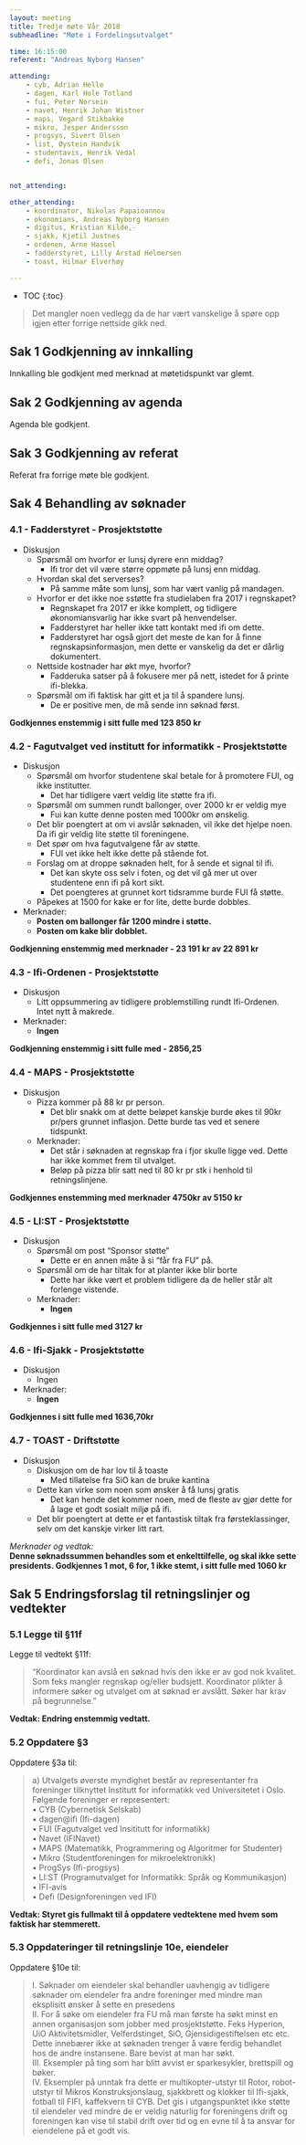 ```yaml
---
layout: meeting
title: Tredje møte Vår 2018
subheadline: "Møte i Fordelingsutvalget"

time: 16:15:00
referent: "Andreas Nyborg Hansen"

attending:
    - cyb, Adrian Helle
    - dagen, Karl Hole Totland
    - fui, Peter Norsein
    - navet, Henrik Johan Wistner
    - maps, Vegard Stikbakke
    - mikro, Jesper Andersson
    - progsys, Sivert Olsen
    - list, Øystein Handvik
    - studentavis, Henrik Vedal
    - defi, Jonas Olsen


not_attending:

other_attending:
    - koordinator, Nikolas Papaioannou
    - okonomians, Andreas Nyborg Hansen
    - digitus, Kristian Kilde,-
    - sjakk, Kjetil Justnes
    - ordenen, Arne Hassel
    - fadderstyret, Lilly Arstad Helmersen
    - toast, Hilmar Elverhøy

---
```


* TOC
{:toc}

> Det mangler noen vedlegg da de har vært vanskelige å spøre opp igjen etter forrige nettside gikk ned.


## Sak 1 Godkjenning av innkalling
Innkalling ble godkjent med merknad at møtetidspunkt var glemt.

## Sak 2 Godkjenning av agenda
Agenda ble godkjent.

## Sak 3 Godkjenning av referat
Referat fra forrige møte ble godkjent.

## Sak 4 Behandling av søknader
### 4.1 - Fadderstyret - Prosjektstøtte
- Diskusjon
    - Spørsmål om hvorfor er lunsj dyrere enn middag?
        - Ifi tror det vil være større oppmøte på lunsj enn middag.
    - Hvordan skal det serverses?
        - På samme måte som lunsj, som har vært vanlig på mandagen.
    - Hvorfor er det ikke noe sstøtte fra studielaben fra 2017 i regnskapet?
        - Regnskapet fra 2017 er ikke komplett, og tidligere økonomiansvarlig har ikke svart på henvendelser.
        - Fadderstyret har heller ikke tatt kontakt med ifi om dette.
        - Fadderstyret har også gjort det meste de kan for å finne regnskapsinformasjon, men dette er vanskelig da det er dårlig dokumentert.
    - Nettside kostnader har økt mye, hvorfor?
        - Fadderuka satser på å fokusere mer på nett, istedet for å printe ifi-blekka.
    - Spørsmål om ifi faktisk har gitt et ja til å spandere lunsj.
        - De er positive men, de må sende inn søknad først.

**Godkjennes enstemmig i sitt fulle med 123 850 kr**


### 4.2 - Fagutvalget ved institutt for informatikk - Prosjektstøtte

- Diskusjon
    - Spørsmål om hvorfor studentene skal betale for å promotere FUI, og ikke institutter.
        - Det har tidligere vært veldig lite støtte fra ifi.
    - Spørsmål om summen rundt ballonger, over 2000 kr er veldig mye
        - Fui kan kutte denne posten med 1000kr om ønskelig.
    - Det blir poengtert at om vi avslår søknaden, vil ikke det hjelpe noen. Da ifi gir veldig lite støtte til foreningene.
    - Det spør om hva fagutvalgene får av støtte.
        - FUI vet ikke helt ikke dette på stående fot.
    - Forslag om at droppe søknaden helt, for å sende et signal til ifi.
        - Det kan skyte oss selv i foten, og det vil gå mer ut over studentene enn ifi på kort sikt.
        - Det poengteres at grunnet kort tidsramme burde FUI få støtte.
    - Påpekes at 1500 for kake er for lite, dette burde dobbles.
- Merknader:
    - **Posten om ballonger får 1200 mindre i støtte.**
    - **Posten om kake blir dobblet.**

**Godkjenning enstemmig med merknader - 23 191 kr av 22 891 kr**
### 4.3 - Ifi-Ordenen - Prosjektstøtte
- Diskusjon
    - Litt oppsummering av tidligere problemstilling rundt Ifi-Ordenen. Intet nytt å makrede.
- Merknader:
    - **Ingen**

**Godkjenning enstemmig i sitt fulle med - 2856,25**

### 4.4 - MAPS - Prosjektstøtte
- Diskusjon
    - Pizza kommer på 88 kr pr person.
        - Det blir snakk om at dette beløpet kanskje burde økes til 90kr pr/pers grunnet inflasjon. Dette burde tas ved et senere tidspunkt.   
    - Merknader:
        - Det står i søknaden at regnskap fra i fjor skulle ligge ved. Dette har ikke kommet frem til utvalget.
        - Beløp på pizza blir satt ned til 80 kr pr stk i henhold til retningslinjene.

**Godkjennes enstemming med merknader  4750kr av 5150 kr**
### 4.5 - LI:ST - Prosjektstøtte
- Diskusjon
    - Spørsmål om post “Sponsor støtte”
        - Dette er en annen måte å si “får fra FU” på.
    - Spørsmål om de har tiltak for at planter ikke blir borte
        - Dette har ikke vært et problem tidligere da de heller står alt forlenge vistende.
    - Merknader:
        - **Ingen**

**Godkjennes i sitt fulle med 3127 kr**

### 4.6 - Ifi-Sjakk - Prosjektstøtte
- Diskusjon
    - Ingen
 - Merknader:
    - **Ingen**

**Godkjennes i sitt fulle med 1636,70kr**
### 4.7 - TOAST - Driftstøtte
- Diskusjon
    - Diskusjon om de har lov til å toaste
        - Med tillatelse fra SiO kan de bruke kantina
    - Dette kan virke som noen som ønsker å få lunsj gratis
        - Det kan hende det kommer noen, med de fleste av gjør dette for å lage et godt sosialt miljø på ifi.
    - Det blir poengtert at dette er et fantastisk tiltak fra førsteklassinger, selv om det kanskje virker litt rart.

*Merknader og vedtak:*  
    **Denne søknadssummen behandles som et enkelttilfelle, og skal ikke sette presidents. Godkjennes  1 mot, 6 for, 1 ikke stemt,  i sitt fulle med 1060 kr**


## Sak 5 Endringsforslag til retningslinjer og vedtekter
### 5.1  Legge til §11f
Legge til vedtekt §11f:
> “Koordinator kan avslå en søknad hvis den ikke er av god nok kvalitet. Som feks mangler regnskap og/eller budsjett.
Koordinator plikter å informere søker og utvalget om at søknad er avslått. Søker har krav på begrunnelse.”

**Vedtak: Endring enstemmig vedtatt.**

### 5.2  Oppdatere §3
Oppdatere §3a til:
>a) Utvalgets øverste myndighet består av representanter fra foreninger tilknyttet Institutt for informatikk ved Universitetet i Oslo. Følgende foreninger er representert:  
     • CYB (Cybernetisk Selskab)  
     • dagen@ifi (Ifi-dagen)  
     • FUI (Fagutvalget ved Insititutt for informatikk)  
     • Navet (IFI­Navet)  
     • MAPS (Matematikk, Programmering og Algoritmer for Studenter)  
     • Mikro (Studentforeningen for mikroelektronikk)  
     • ProgSys (Ifi-progsys)  
     • LI:ST (Programutvalget for Informatikk: Språk og Kommunikasjon)  
     • IFI­-avis  
     • Defi (Designforeningen ved IFI)

**Vedtak: Styret gis fullmakt til å oppdatere vedtektene med hvem som faktisk har stemmerett.**

### 5.3  Oppdateringer til retningslinje 10e, eiendeler
Oppdatere §10e til:
>  I. Søknader om eiendeler skal behandler uavhengig av tidligere søknader om eiendeler fra andre foreninger med mindre man eksplisitt ønsker å sette en presedens  
  II. For å søke om eiendeler fra FU må man første ha søkt minst en annen organisasjon som jobber med prosjektstøtte. Feks Hyperion, UiO Aktivitetsmidler, Velferdstinget, SiO, Gjensidigestiftelsen etc etc. Dette innebærer ikke at søknaden trenger å være ferdig behandlet hos de andre instansene. Bare bevist at man har søkt.  
 III. Eksempler på ting som har blitt avvist er sparkesykler, brettspill og bøker.  
  IV. Eksempler på unntak fra dette er multikopter-utstyr til Rotor, robot-utstyr til Mikros Konstruksjonslaug, sjakkbrett og klokker til Ifi-sjakk, fotball til FIFI, kaffekvern til CYB. Det gis i utgangspunktet ikke støtte til eiendeler ved mindre de er veldig naturlig for foreningens drift og foreningen kan vise til stabil drift over tid og en evne til å ta ansvar for eiendelene på et godt vis.
